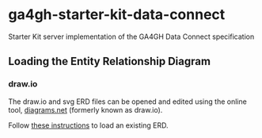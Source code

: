 # ga4gh-starter-kit-data-connect
Starter Kit server implementation of the GA4GH Data Connect specification

## Loading the Entity Relationship Diagram

### draw.io
The draw.io and svg ERD files can be opened and edited using the online tool, [diagrams.net](https://app.diagrams.net/ "diagrams.net") (formerly known as draw.io).

Follow [these instructions](https://www.wikihow.com/Open-a-Draw-Io-File "these instructions") to load an existing ERD.
